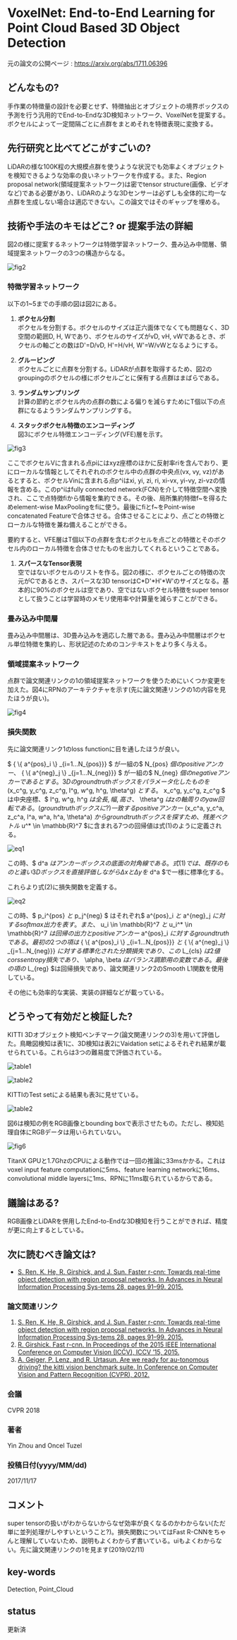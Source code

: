 # VoxelNet: End-to-End Learning for Point Cloud Based 3D Object Detection 

元の論文の公開ページ : https://arxiv.org/abs/1711.06396

## どんなもの?
手作業の特徴量の設計を必要とせず、特徴抽出とオブジェクトの境界ボックスの予測を行う汎用的でEnd-to-Endな3D検知ネットワーク、VoxelNetを提案する。ボクセルによって一定間隔ごとに点群をまとめそれを特徴表現に変換する。

## 先行研究と比べてどこがすごいの?
LiDARの様な100K程の大規模点群を使うような状況でも効率よくオブジェクトを検知できるような効率の良いネットワークを作成する。また、Region proposal network(領域提案ネットワーク)は密でtensor structure(画像、ビデオなど)である必要があり、LiDARのような3Dセンサーは必ずしも全体的に均一な点群を生成しない場合は適応できない。この論文ではそのギャップを埋める。

## 技術や手法のキモはどこ? or 提案手法の詳細
図2の様に提案するネットワークは特徴学習ネットワーク、畳み込み中間層、領域提案ネットワークの3つの構造からなる。

![fig2](img/VELfPCB3DOD/fig2.png)

### **特徴学習ネットワーク**
以下の1~5までの手順の図は図2にある。

1. **ボクセル分割**  
  ボクセルを分割する。ボクセルのサイズは正六面体でなくても問題なく、3D空間の範囲D, H, Wであり、ボクセルのサイズがvD, vH, vWであるとき、ボクセルの軸ごとの数はD'=D/vD, H'=H/vH, W'=W/vWとなるようにする。

1. **グルーピング**  
  ボクセルごとに点群を分割する。LiDARが点群を取得するため、図2のgroupingのボクセルの様にボクセルごとに保有する点群はまばらである。

1. **ランダムサンプリング**  
  計算の節約とボクセル内の点群の数による偏りを減らすためにT個以下の点群になるようランダムサンプリングする。

1. **スタックボクセル特徴のエンコーディング**  
  図3にボクセル特徴エンコーディング(VFE)層を示す。

  ![fig3](img/VELfPCB3DOD/fig3.png)

  ここでボクセルVに含まれる点piにはxyz座標のほかに反射率riを含んでおり、更にローカルな情報としてそれぞれのボクセル中の点群の中央点(vx, vy, vz)があるとすると、ボクセルVinに含まれる点p^iはxi, yi, zi, ri, xi-vx, yi-vy, zi-vzの情報を含める。このp^iはfully connected network(FCN)を介して特徴空間へ変換され、ここで点特徴fiから情報を集約できる。その後、局所集約特徴f\~を得るためelement-wise MaxPoolingをfiに使う。最後にfiとf\~をPoint-wise concatenated Featureで合体させる。合体させることにより、点ごとの特徴とローカルな特徴を兼ね備えることができる。

  要約すると、VFE層はT個以下の点群を含むボクセルを点ごとの特徴とそのボクセル内のローカル特徴を合体させたものを出力してくれるということである。

1. **スパースなTensor表現**  
  空ではないボクセルのリストを作る。図2の様に、ボクセルごとの特徴の次元がCであるとき、スパースな3D tensorはC\*D'\*H'*W'のサイズとなる。基本的に90%のボクセルは空であり、空ではないボクセル特徴をsuper tensorとして扱うことは学習時のメモリ使用率や計算量を減らすことができる。

### **畳み込み中間層**
畳み込み中間層は、3D畳み込みを適応した層である。畳み込み中間層はボクセル単位特徴を集約し、形状記述のためのコンテキストをより多く与える。

### **領域提案ネットワーク**
点群で論文関連リンクの1の領域提案ネットワークを使うためにいくつか変更を加えた。図4にRPNのアーキテクチャを示す(先に論文関連リンクの1の内容を見たほうが良い)。

![fig4](img/VELfPCB3DOD/fig4.png)

### 損失関数  
先に論文関連リンク1のloss functionに目を通したほうが良い。

$ { \\{ a^{pos}\_i \\} \_{i=1...N\_{pos}}} $ が一組の$ N_{pos} $個のpositiveアンカー、$ { \\{ a^{neg}\_j \\} \_{j=1...N\_{neg}}} $ が一組の$ N_{neg} $個のnegativeアンカーであるとする。3Dのground truthボックスをパラメータ化したものを$ (x_c^g, y_c^g, z_c^g, l^g, w^g, h^g, \theta^g) $とする。$ x_c^g, y_c^g, z_c^g $ は中央座標、$ l^g, w^g, h^g $は全長, 幅, 高さ、$ \theta^g $はzの軸周りのyaw回転である。(ground truthボックスに?)一致するpositiveアンカー$ (x_c^a, y_c^a, z_c^a, l^a, w^a, h^a, \theta^a) $からground truthボックスを探すため、残差ベクトル$ u^* \in \mathbb{R}^7 $に含まれる7つの回帰値は式(1)のように定義される。

![eq1](img/VELfPCB3DOD/eq1.png)

この時、$ d^a $はアンカーボックスの底面の対角線である。式(1)では、既存のものと違い3Dボックスを直接評価しながらΔxとΔyを$ d^a $で一様に標準化する。

これらより式(2)に損失関数を定義する。

![eq2](img/VELfPCB3DOD/eq2.png)

この時、$ p_i^{pos} $と$ p_j^{neg} $ はそれぞれ$ a^{pos}\_i $と$ a^{neg}\_j $に対するsoftmax出力を表す。また、$ u_i \in \mathbb{R}^7 $と$ u_i^* \in \mathbb{R}^7 $は回帰の出力とpositiveアンカー$ a^{pos}\_i $に対するground truthである。最初の2つの項は$ { \\{ a^{pos}\_i \\} \_{i=1...N\_{pos}}} $と$ { \\{ a^{neg}\_j \\} \_{j=1...N\_{neg}}} $に対する標準化された分類損失であり、この$ L_{cls} $は2値corss entropy損失であり、$ \alpha, \beta $はバランス調節用の変数である。最後の項の$ L_{reg} $は回帰損失であり、論文関連リンク2のSmooth L1関数を使用している。

その他にも効率的な実装、実装の詳細などが載っている。

## どうやって有効だと検証した?
KITTI 3Dオブジェクト検知ベンチマーク(論文関連リンクの3)を用いて評価した。鳥瞰図検知は表1に、3D検知は表2にVaidation setによるそれぞれ結果が載せられている。これらは3つの難易度で評価されている。

![table1](img/VELfPCB3DOD/table1.png)

![table2](img/VELfPCB3DOD/table2.png)

KITTIのTest setによる結果も表3に見せている。

![table2](img/VELfPCB3DOD/table2.png)

図6は検知の例をRGB画像とbounding boxで表示させたもの。ただし、検知処理自体にRGBデータは用いられていない。

![fig6](img/VELfPCB3DOD/fig6.png)

TitanX GPUと1.7GhzのCPUによる動作では一回の推論に33msかかる。これはvoxel input feature computationに5ms、feature learning networkに16ms、convolutional middle layersに1ms、RPNに11ms取られているからである。

## 議論はある?
RGB画像とLiDARを併用したEnd-to-Endな3D検知を行うことができれば、精度が更に向上するとしている。

## 次に読むべき論文は?
- [S. Ren, K. He, R. Girshick, and J. Sun. Faster r-cnn: Towards real-time object detection with region proposal networks. In Advances in Neural Information Processing Sys-tems 28, pages 91–99. 2015.](https://arxiv.org/abs/1506.01497)

### 論文関連リンク
1. [S. Ren, K. He, R. Girshick, and J. Sun. Faster r-cnn: Towards real-time object detection with region proposal networks. In Advances in Neural Information Processing Sys-tems 28, pages 91–99. 2015.](https://arxiv.org/abs/1506.01497)
2. [R. Girshick. Fast r-cnn. In Proceedings of the 2015 IEEE International Conference on Computer Vision (ICCV), ICCV ’15, 2015.](https://arxiv.org/abs/1504.08083)
3. [A. Geiger, P. Lenz, and R. Urtasun. Are we ready for au-tonomous driving? the kitti vision benchmark suite. In Conference on Computer Vision and Pattern Recognition (CVPR), 2012.](http://www.cvlibs.net/datasets/kitti/)

### 会議
CVPR 2018

### 著者
Yin Zhou and Oncel Tuzel

### 投稿日付(yyyy/MM/dd)
2017/11/17

## コメント
super tensorの扱いがわからないからなぜ効率が良くなるのかわからない(ただ単に並列処理がしやすいということ?)。損失関数についてはFast R-CNNをちゃんと理解していないため、説明もよくわからず書いている。uiもよくわからない。先に論文関連リンクの1を見ます(2019/02/11)

## key-words
Detection, Point_Cloud

## status
更新済